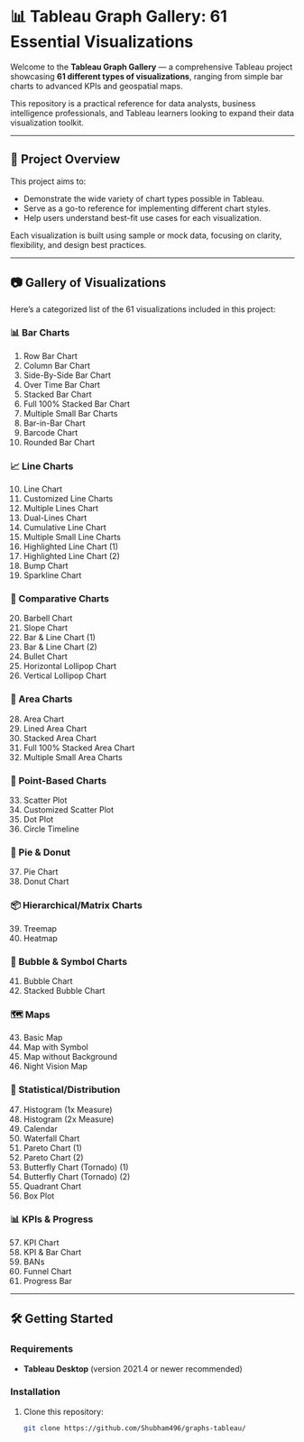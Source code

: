# 📊 Tableau Graph Gallery: 61 Essential Visualizations

Welcome to the **Tableau Graph Gallery** — a comprehensive Tableau project showcasing **61 different types of visualizations**, ranging from simple bar charts to advanced KPIs and geospatial maps.

This repository is a practical reference for data analysts, business intelligence professionals, and Tableau learners looking to expand their data visualization toolkit.

---

## 📌 Project Overview

This project aims to:
- Demonstrate the wide variety of chart types possible in Tableau.
- Serve as a go-to reference for implementing different chart styles.
- Help users understand best-fit use cases for each visualization.

Each visualization is built using sample or mock data, focusing on clarity, flexibility, and design best practices.

---

## 📷 Gallery of Visualizations

Here’s a categorized list of the 61 visualizations included in this project:

### 📊 Bar Charts
1. Row Bar Chart  
2. Column Bar Chart  
3. Side-By-Side Bar Chart  
4. Over Time Bar Chart  
5. Stacked Bar Chart  
6. Full 100% Stacked Bar Chart  
7. Multiple Small Bar Charts  
8. Bar-in-Bar Chart  
9. Barcode Chart  
21. Rounded Bar Chart  

### 📈 Line Charts
10. Line Chart  
11. Customized Line Charts  
12. Multiple Lines Chart  
13. Dual-Lines Chart  
14. Cumulative Line Chart  
15. Multiple Small Line Charts  
16. Highlighted Line Chart (1)  
17. Highlighted Line Chart (2)  
18. Bump Chart  
19. Sparkline Chart  

### 📏 Comparative Charts
20. Barbell Chart  
22. Slope Chart  
23. Bar & Line Chart (1)  
24. Bar & Line Chart (2)  
25. Bullet Chart  
26. Horizontal Lollipop Chart  
27. Vertical Lollipop Chart  

### 🌊 Area Charts
28. Area Chart  
29. Lined Area Chart  
30. Stacked Area Chart  
31. Full 100% Stacked Area Chart  
32. Multiple Small Area Charts  

### 🔘 Point-Based Charts
33. Scatter Plot  
34. Customized Scatter Plot  
35. Dot Plot  
36. Circle Timeline  

### 🍩 Pie & Donut
37. Pie Chart  
38. Donut Chart  

### 📦 Hierarchical/Matrix Charts
39. Treemap  
40. Heatmap  

### 🔵 Bubble & Symbol Charts
41. Bubble Chart  
42. Stacked Bubble Chart  

### 🗺️ Maps
43. Basic Map  
44. Map with Symbol  
45. Map without Background  
46. Night Vision Map  

### 🧮 Statistical/Distribution
47. Histogram (1x Measure)  
48. Histogram (2x Measure)  
49. Calendar  
50. Waterfall Chart  
51. Pareto Chart (1)  
52. Pareto Chart (2)  
53. Butterfly Chart (Tornado) (1)  
54. Butterfly Chart (Tornado) (2)  
55. Quadrant Chart  
56. Box Plot  

### 📊 KPIs & Progress
57. KPI Chart  
58. KPI & Bar Chart  
59. BANs  
60. Funnel Chart  
61. Progress Bar  

---

## 🛠️ Getting Started

### Requirements
- **Tableau Desktop** (version 2021.4 or newer recommended)

### Installation
1. Clone this repository:
   ```bash
   git clone https://github.com/Shubham496/graphs-tableau/
